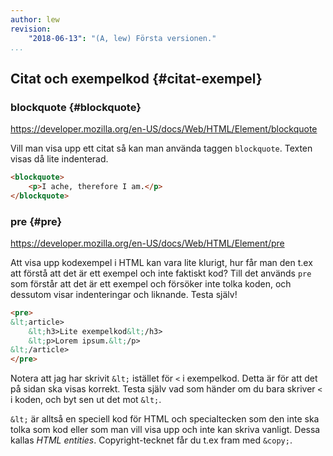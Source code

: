 ```yaml
---
author: lew
revision:
    "2018-06-13": "(A, lew) Första versionen."
...
```

Citat och exempelkod {#citat-exempel}
---------------------------------------------------

### blockquote {#blockquote}

<a href='https://developer.mozilla.org/en-US/docs/Web/HTML/Element/blockquote'>https://developer.mozilla.org/en-US/docs/Web/HTML/Element/blockquote</a>

Vill man visa upp ett citat så kan man använda taggen `blockquote`. Texten visas då lite indenterad.

```html
<blockquote>
	<p>I ache, therefore I am.</p>
</blockquote>
```



### pre {#pre}

<a href='https://developer.mozilla.org/en-US/docs/Web/HTML/Element/pre'>https://developer.mozilla.org/en-US/docs/Web/HTML/Element/pre</a>

Att visa upp kodexempel i HTML kan vara lite klurigt, hur får man den t.ex att förstå att det är ett exempel och inte faktiskt kod? Till det används `pre` som förstår att det är ett exempel och försöker inte tolka koden, och dessutom visar indenteringar och liknande. Testa själv!

```html
<pre>
&lt;article>
	&lt;h3>Lite exempelkod&lt;/h3>
	&lt;p>Lorem ipsum.&lt;/p>
&lt;/article>
</pre>
```

Notera att jag har skrivit `&lt;` istället för `<` i exempelkod. Detta är för att det på sidan ska visas korrekt. Testa själv vad som händer om du bara skriver `<` i koden, och byt sen ut det mot `&lt;`.

`&lt;` är alltså en speciell kod för HTML och specialtecken som den inte ska tolka som kod eller som man vill visa upp och inte kan skriva vanligt. Dessa kallas *HTML entities*. Copyright-tecknet får du t.ex fram med `&copy;`.
